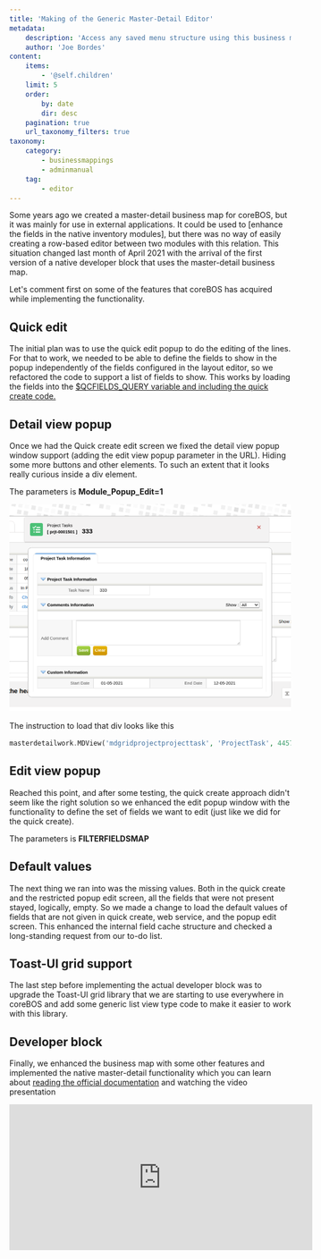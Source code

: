 ```yaml
---
title: 'Making of the Generic Master-Detail Editor'
metadata:
    description: 'Access any saved menu structure using this business map.'
    author: 'Joe Bordes'
content:
    items:
        - '@self.children'
    limit: 5
    order:
        by: date
        dir: desc
    pagination: true
    url_taxonomy_filters: true
taxonomy:
    category:
        - businessmappings
        - adminmanual
    tag:
        - editor
---
```


Some years ago we created a master-detail business map for coreBOS, but it was mainly for use in external applications. It could be used to \[enhance the fields in the native inventory modules\], but there was no way of easily creating a row-based editor between two modules with this relation. This situation changed last month of April 2021 with the arrival of the first version of a native developer block that uses the master-detail business map.

Let's comment first on some of the features that coreBOS has acquired while implementing the functionality.

Quick edit
----------

The initial plan was to use the quick edit popup to do the editing of the lines. For that to work, we needed to be able to define the fields to show in the popup independently of the fields configured in the layout editor, so we refactored the code to support a list of fields to show. This works by loading the fields into the [$QCFIELDS\_QUERY variable and including the quick create code.](https://github.com/tsolucio/corebos/blob/master/include/quickcreate.php#L20)

Detail view popup
-----------------

Once we had the Quick create edit screen we fixed the detail view popup window support (adding the edit view popup parameter in the URL). Hiding some more buttons and other elements. To such an extent that it looks really curious inside a div element.

The parameters is **Module\_Popup\_Edit=1**

![](detailviewinsidediv.png?width=100%)

The instruction to load that div looks like this

```php
masterdetailwork.MDView('mdgridprojectprojecttask', 'ProjectTask', 44570);
```

Edit view popup
---------------

Reached this point, and after some testing, the quick create approach didn't seem like the right solution so we enhanced the edit popup window with the functionality to define the set of fields we want to edit (just like we did for the quick create).

The parameters is **FILTERFIELDSMAP**

Default values
--------------

The next thing we ran into was the missing values. Both in the quick create and the restricted popup edit screen, all the fields that were not present stayed, logically, empty. So we made a change to load the default values of fields that are not given in quick create, web service, and the popup edit screen. This enhanced the internal field cache structure and checked a long-standing request from our to-do list.

Toast-UI grid support
---------------------

The last step before implementing the actual developer block was to upgrade the Toast-UI grid library that we are starting to use everywhere in coreBOS and add some generic list view type code to make it easier to work with this library.

Developer block
---------------

Finally, we enhanced the business map with some other features and implemented the native master-detail functionality which you can learn about [reading the official documentation](../19.masterdetailmapping) and watching the video presentation

<iframe width="542" height="261" src="https://www.youtube.com/embed/pb05jH-HeBA" title="YouTube video player" frameborder="0" allow="accelerometer; autoplay; clipboard-write; encrypted-media; gyroscope; picture-in-picture" allowfullscreen></iframe>